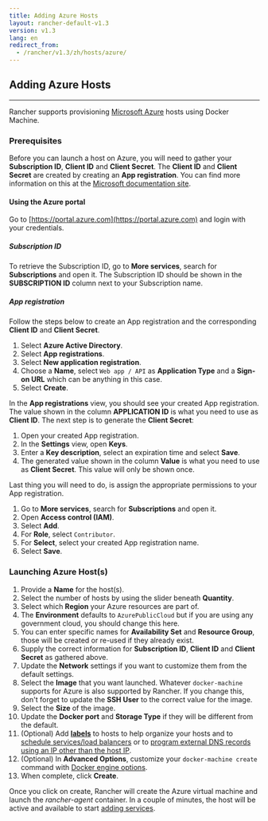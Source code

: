```yaml
---
title: Adding Azure Hosts
layout: rancher-default-v1.3
version: v1.3
lang: en
redirect_from:
  - /rancher/v1.3/zh/hosts/azure/
---
```


## Adding Azure Hosts
---

Rancher supports provisioning [Microsoft Azure](https://azure.microsoft.com) hosts using Docker Machine.

### Prerequisites

Before you can launch a host on Azure, you will need to gather your **Subscription ID**, **Client ID** and **Client Secret**. The **Client ID** and **Client Secret** are created by creating an **App registration**. You can find more information on this at the [Microsoft documentation site](https://docs.microsoft.com/en-us/azure/azure-resource-manager/resource-group-create-service-principal-portal).

#### Using the Azure portal

Go to [https://portal.azure.com](https://portal.azure.com) and login with your credentials.

##### Subscription ID

To retrieve the Subscription ID, go to **More services**, search for **Subscriptions** and open it. The Subscription ID should be shown in the **SUBSCRIPTION ID** column next to your Subscription name.

##### App registration

Follow the steps below to create an App registration and the corresponding **Client ID** and **Client Secret**.

1. Select **Azure Active Directory**.
1. Select **App registrations**.
1. Select **New application registration**.
1. Choose a **Name**, select `Web app / API` as **Application Type** and a **Sign-on URL** which can be anything in this case.
1. Select **Create**.

In the **App registrations** view, you should see your created App registration. The value shown in the column **APPLICATION ID** is what you need to use as **Client ID**. The next step is to generate the **Client Secret**:

1. Open your created App registration.
1. In the **Settings** view, open **Keys**.
1. Enter a **Key description**, select an expiration time and select **Save**.
1. The generated value shown in the column **Value** is what you need to use as **Client Secret**. This value will only be shown once.

Last thing you will need to do, is assign the appropriate permissions to your App registration.

1. Go to **More services**, search for **Subscriptions** and open it.
1. Open **Access control (IAM)**.
1. Select **Add**.
1. For **Role**, select `Contributor`.
1. For **Select**, select your created App registration name.
1. Select **Save**.

### Launching Azure Host(s)

1. Provide a **Name** for the host(s).
1. Select the number of hosts by using the slider beneath **Quantity**.
1. Select which **Region** your Azure resources are part of.
1. The **Environment** defaults to `AzurePublicCloud` but if you are using any government cloud, you should change this here.
1. You can enter specific names for **Availability Set** and **Resource Group**, those will be created or re-used if they already exist.
1. Supply the correct information for **Subscription ID**, **Client ID** and **Client Secret** as gathered above.
1. Update the **Network** settings if you want to customize them from the default settings.
1. Select the **Image** that you want launched. Whatever `docker-machine` supports for Azure is also supported by Rancher. If you change this, don't forget to update the **SSH User** to the correct value for the image.
1. Select the **Size** of the image.
1. Update the **Docker port** and **Storage Type** if they will be different from the default.
1. (Optional) Add **[labels]({{site.baseurl}}/rancher/{{page.version}}/{{page.lang}}/hosts/#labels)** to hosts to help organize your hosts and to [schedule services/load balancers]({{site.baseurl}}/rancher/{{page.version}}/{{page.lang}}/cattle/scheduling/) or to [program external DNS records using an IP other than the host IP]({{site.baseurl}}/rancher/{{page.version}}/{{page.lang}}/cattle/external-dns-service/#using-a-specific-ip-for-external-dns).
1. (Optional) In **Advanced Options**, customize your `docker-machine create` command with [Docker engine options](https://docs.docker.com/machine/reference/create/#specifying-configuration-options-for-the-created-docker-engine).
1. When complete, click **Create**.

Once you click on create, Rancher will create the Azure virtual machine and launch the _rancher-agent_ container. In a couple of minutes, the host will be active and available to start [adding services]({{site.baseurl}}/rancher/{{page.version}}/{{page.lang}}/cattle/adding-services/).

